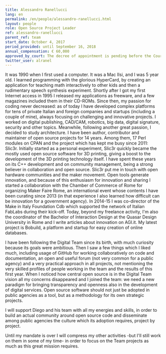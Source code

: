 ```yaml
---
title: Alessandro Ranellucci
lang: en
permalink: /en/people/alessandro-ranellucci.html
layout: people
role: Open Source Project Leader
ref: alessandro-ranellucci
parent_ref: team
start_date: October 4, 2017
period_provided: until September 16, 2018
annual_compensation: € 60,000
approved_by_court: The decree of appointment is pending before the Court of Auditors.
twitter_user: alranel
---
```


It was 1990 when I first used a computer. It was a Mac IIsi, and I was 5 year old. I learned programming with the glorious HyperCard, by creating an application for teaching math interactively to other kids and then a rudimentary speech synthesis experiment. Shortly after I got my first Internet access in 1995 I released my applications as freeware, and a few magazines included them in their CD-ROMs. Since then, my passion for coding never decreased: as of today I have developed complex platforms for tens of private Italian and foreign companies and startups (including a couple of mine), always focusing on challenging and innovative projects. I worked on digital publishing, CAD/CAM, robotics, big data, digital signature, security and other topics. Meanwhile, following another great passion, I decided to study architecture.
I have been author, contributor and maintainer of open source projects for 14 years. Among them, 17 Perl modules on CPAN and the project which has kept me busy since 2011: Slic3r. Initially started as a personal experiment, Slic3r quickly became the mostly used open source software for 3D printing, giving a boost to the development of the 3D printing technology itself. I have spent these years on its C++ development and on community management, being a strong believer in collaboration and open source. Slic3r put me in touch with open hardware communities and the maker movement. Open tools generate innovation, and because of this enthusiasm for innovation and sharing I started a collaboration with the Chamber of Commerce of Rome for organizing Maker Faire Rome, an international event whose contents I have been curating since 2013 (in that experience I also learned how difficult can be innovation for a government agency). In 2014-15 I was co-director of the Make in Italy Foundation Cdb which supported the network of Italian FabLabs during their kick-off. Today, beyond my freelance activity, I'm also the coordinator of the Bachelor of Interaction Design at the Quasar Design University in Rome and I write articles about innovation on AGI.it. My latest project is Bobuild, a platform and startup for easy creation of online databases.

I have been following the Digital Team since its birth, with much curiosity because its goals were ambitious. Then I saw a few things which I liked much, including usage of GitHub for working collaboratively on code and documentation, an open and useful forum (not very common for a public agency) and a very practical approach in all projects, not mentioning the very skilled profiles of people working in the team and the results of this first year. When I noticed how central open source is in the Digital Team vision all my concerns disappeared and I joined the team: we need a new paradigm for bringing transparency and openness also in the development of digital services. Open source software should not just be adopted in public agencies as a tool, but as a methodology for its own strategic projects.

I will support Diego and his team with all my energies and skills, in order to build an actual community around open source code and disseminate among public agencies the culture which its adoption requires, project by project.

Until my mandate is over I will compress my other activities -but I'll still work on them in some of my time- in order to focus on the Team projects as much as this great mission requires.
